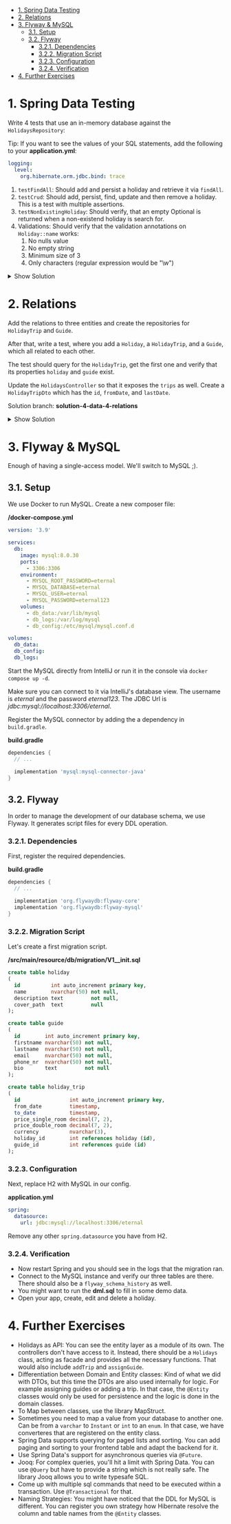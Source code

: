 - [1. Spring Data Testing](#1-spring-data-testing)
- [2. Relations](#2-relations)
- [3. Flyway \& MySQL](#3-flyway--mysql)
  - [3.1. Setup](#31-setup)
  - [3.2. Flyway](#32-flyway)
    - [3.2.1. Dependencies](#321-dependencies)
    - [3.2.2. Migration Script](#322-migration-script)
    - [3.2.3. Configuration](#323-configuration)
    - [3.2.4. Verification](#324-verification)
- [4. Further Exercises](#4-further-exercises)

# 1. Spring Data Testing

Write 4 tests that use an in-memory database against the `HolidaysRepository`:

Tip: If you want to see the values of your SQL statements, add the following to your **application.yml**:

```yml
logging:
  level:
    org.hibernate.orm.jdbc.bind: trace
```

1. `testFindAll`: Should add and persist a holiday and retrieve it via `findAll`.
2. `testCrud`: Should add, persist, find, update and then remove a holiday. This is a test with multiple assertions.
3. `testNonExistingHoliday`: Should verify, that an empty Optional is returned when a non-existend holiday is search for.
4. Validations: Should verify that the validation annotations on `Holiday::name` works:
   1. No nulls value
   2. No empty string
   3. Minimum size of 3
   4. Only characters (regular expression would be "\\w")

<details>
<summary>Show Solution</summary>
<p>

**HolidaysRepositoryTest.java**

```java
package com.softarc.eternal.data;

import static org.assertj.core.api.Assertions.assertThat;
import static org.assertj.core.api.Assertions.assertThatExceptionOfType;

import com.softarc.eternal.domain.HolidayMother;
import jakarta.validation.ConstraintViolationException;
import org.junit.jupiter.api.Test;
import org.junit.jupiter.params.ParameterizedTest;
import org.junit.jupiter.params.provider.ValueSource;
import org.springframework.beans.factory.annotation.Autowired;
import org.springframework.boot.test.autoconfigure.orm.jpa.DataJpaTest;

@DataJpaTest
class HolidaysRepositoryTest {

  @Autowired
  private HolidaysRepository repository;

  @Test
  void testFindAll() {
    var vienna = HolidayMother.vienna().build();
    repository.save(vienna);
    assertThat(repository.findAll()).hasSize(1);
  }

  @Test
  void testCrud() {
    var vienna = HolidayMother.vienna().build();
    repository.save(vienna);
    var entities = repository.findAll();
    assertThat(entities).hasSize(1);
    var entity = entities.get(0);

    assertThat(vienna).isNotEqualTo(entity);
    entity.setName("Wien");
    repository.save(entity);

    var wien = repository.findById(entity.getId()).orElseThrow();
    assertThat(wien.getName()).isEqualTo("Wien");

    repository.deleteById(wien.getId());
    assertThat(repository.findAll()).hasSize(0);
  }

  @Test
  void testNonExistingHoliday() {
    assertThat(repository.findById(1L)).isEmpty();
  }

  @Test
  void testNoBlankName() {
    assertThatExceptionOfType(ConstraintViolationException.class)
      .isThrownBy(() -> repository.save(HolidayMother.vienna().name("").build())
      );
  }

  @Test
  void testNoNullOnName() {
    assertThatExceptionOfType(ConstraintViolationException.class)
      .isThrownBy(() ->
        repository.save(HolidayMother.vienna().name(null).build())
      );
  }

  @ParameterizedTest
  @ValueSource(strings = { "Wr. Neustadt", "District 9", "Tromsø" })
  void testOnlyCharsAndSpaceOnName(String name) {
    assertThatExceptionOfType(ConstraintViolationException.class)
      .isThrownBy(() ->
        repository.save(HolidayMother.vienna().name(name).build())
      );
  }

  @Test
  void testMinSizeOfThreeOnName() {
    assertThatExceptionOfType(ConstraintViolationException.class)
      .isThrownBy(() ->
        repository.save(HolidayMother.vienna().name("Ro").build())
      );
  }
}

```

</p>
</details>

# 2. Relations

Add the relations to three entities and create the repositories for `HolidayTrip` and `Guide`.

After that, write a test, where you add a `Holiday`, a `HolidayTrip`, and a `Guide`, which all related to each other.

The test should query for the `HolidayTrip`, get the first one and verify that its properties `holiday` and `guide` exist.

Update the `HolidaysController` so that it exposes the `trips` as well. Create a `HolidayTripDto` which has the `id`, `fromDate`, and `lastDate`.

Solution branch: **solution-4-data-4-relations**

<details>
<summary>Show Solution</summary>
<p>

**Holiday.java**

```java
//...

public class Holiday {

  // ...

  @OneToMany(mappedBy = "holiday")
  private List<HolidayTrip> trips;
}

```

**Guide.java**

```java
package com.softarc.eternal.domain;

// ...

public class Guide {

  // ...

  @OneToMany
  private Set<HolidayTrip> holidayTrips;
}

```

**HolidayTrip.java**

```java
package com.softarc.eternal.domain;

public class HolidayTrip {

  // ...

  @ManyToOne
  private Holiday holiday;

  @ManyToOne
  private Guide guide;
}

```

**HolidayTripDto.java**

```java
package com.softarc.eternal.web.response;

import jakarta.validation.constraints.NotNull;
import java.time.Instant;

public record HolidayTripDto(
  @NotNull Long id,
  @NotNull Instant fromDate,
  @NotNull Instant toDate
) {}

```

**HolidayReponse.java**

```java
package com.softarc.eternal.web.response;

// ...

public record HolidayResponse(
  //...
  @NotNull List<HolidayTripDto> holidayTrips
) {}

```

**HolidayController.java**

```java
package com.softarc.eternal.web;

// ...

public class HolidaysController {

  // ...

  private HolidayResponse toHolidayResponse(Holiday holiday) {
    var trips = holiday.getTrips().stream().map(HolidayTrip::getId).toList();
    return new HolidayResponse(
      holiday.getId(),
      holiday.getName(),
      holiday.getDescription(),
      holiday.getCoverPath() != null,
      holiday
        .getTrips()
        .stream()
        .map(trip ->
          new HolidayTripDto(trip.getId(), trip.getFromDate(), trip.getToDate())
        )
        .collect(Collectors.toList())
    );
  }
  // ...
}

```

**DbTest.java**

```java
package com.softarc.eternal.data;

import static org.assertj.core.api.Assertions.assertThat;

import com.softarc.eternal.domain.*;
import org.junit.jupiter.api.Disabled;
import org.junit.jupiter.api.Test;
import org.springframework.beans.factory.annotation.Autowired;
import org.springframework.boot.test.autoconfigure.orm.jpa.DataJpaTest;
import org.springframework.boot.test.autoconfigure.orm.jpa.TestEntityManager;

@DataJpaTest
public class DbTest {

  @Autowired
  TestEntityManager entityManager;

  @Autowired
  HolidaysRepository holidaysRepository;

  @Autowired
  GuideRepository guideRepository;

  @Autowired
  HolidayTripRepository holidayTripRepository;

  Holiday vienna;
  HolidayTrip holidayTrip;
  Guide deborah;

  void setupFullHoliday() {
    var holiday = HolidayMother.vienna().build();
    this.vienna = holidaysRepository.save(holiday);

    var guide = GuideMother.deborah().build();
    this.deborah = guideRepository.save(guide);

    var trip = HolidayTripMother.start2022(vienna).guide(deborah).build();
    this.holidayTrip = holidayTripRepository.save(trip);
  }

  @Test
  void testRelationForHolidayTrip() {
    setupFullHoliday();
    var trip = holidayTripRepository.findAll().iterator().next();
    assertThat(trip.getHoliday().getName()).isEqualTo("Vienna");
    assertThat(trip.getGuide().getFirstname()).isEqualTo("Deborah");
  }
}

```

</p>
</details>

# 3. Flyway & MySQL

Enough of having a single-access model. We'll switch to MySQL ;).

## 3.1. Setup

We use Docker to run MySQL. Create a new composer file:

**/docker-compose.yml**

```yml
version: '3.9'

services:
  db:
    image: mysql:8.0.30
    ports:
      - 3306:3306
    environment:
      - MYSQL_ROOT_PASSWORD=eternal
      - MYSQL_DATABASE=eternal
      - MYSQL_USER=eternal
      - MYSQL_PASSWORD=eternal123
    volumes:
      - db_data:/var/lib/mysql
      - db_logs:/var/log/mysql
      - db_config:/etc/mysql/mysql.conf.d

volumes:
  db_data:
  db_config:
  db_logs:
```

Start the MySQL directly from IntelliJ or run it in the console via `docker compose up -d`.

Make sure you can connect to it via IntelliJ's database view. The username is _eternal_ and the password _eternal123_. The JDBC Url is _jdbc:mysql://localhost:3306/eternal_.

Register the MySQL connector by adding the a dependency in `build.gradle`.

**build.gradle**

```groovy
dependencies {
  // ...

  implementation 'mysql:mysql-connector-java'
}
```

## 3.2. Flyway

In order to manage the development of our database schema, we use Flyway. It generates script files for every DDL operation.

### 3.2.1. Dependencies

First, register the required dependencies.

**build.gradle**

```groovy
dependencies {
  // ...

  implementation 'org.flywaydb:flyway-core'
  implementation 'org.flywaydb:flyway-mysql'
}
```

### 3.2.2. Migration Script

Let's create a first migration script.

**/src/main/resource/db/migration/V1\_\_init.sql**

```sql
create table holiday
(
  id          int auto_increment primary key,
  name        nvarchar(50) not null,
  description text         not null,
  cover_path  text         null
);

create table guide
(
  id        int auto_increment primary key,
  firstname nvarchar(50) not null,
  lastname  nvarchar(50) not null,
  email     nvarchar(50) not null,
  phone_nr  nvarchar(50) not null,
  bio       text         not null
);

create table holiday_trip
(
  id                int auto_increment primary key,
  from_date         timestamp,
  to_date           timestamp,
  price_single_room decimal(7, 2),
  price_double_room decimal(7, 2),
  currency          nvarchar(3),
  holiday_id        int references holiday (id),
  guide_id          int references guide (id)
);

```

### 3.2.3. Configuration

Next, replace H2 with MySQL in our config.

**application.yml**

```yml
spring:
  datasource:
    url: jdbc:mysql://localhost:3306/eternal
```

Remove any other `spring.datasource` you have from H2.

### 3.2.4. Verification

- Now restart Spring and you should see in the logs that the migration ran.
- Connect to the MySQL instance and verify our three tables are there. There should also be a `flyway_schema_history` as well.
- You might want to run the **dml.sql** to fill in some demo data.
- Open your app, create, edit and delete a holiday.

# 4. Further Exercises

- Holidays as API: You can see the entity layer as a module of its own. The controllers don't have access to it. Instead, there should be a `Holidays` class, acting as facade and provides all the necessary functions. That would also include `addTrip` and `assignGuide`.
- Differentiation between Domain and Entity classes: Kind of what we did with DTOs, but this time the DTOs are also used internally for logic. For example assigning guides or adding a trip. In that case, the `@Entity` classes would only be used for persistence and the logic is done in the domain classes.
- To Map between classes, use the library MapStruct.
- Sometimes you need to map a value from your database to another one. Can be from a `varchar` to `Instant` or `int` to an `enum`. In that case, we have converteres that are registered on the entity class.
- Spring Data supports querying for paged lists and sorting. You can add paging and sorting to your frontend table and adapt the backend for it.
- Use Spring Data's support for asynchronous queries via `@Future`.
- Jooq: For complex queries, you'll hit a limit with Spring Data. You can use `@Query` but have to provide a string which is not really safe. The library Jooq allows you to write typesafe SQL.
- Come up with multiple sql commands that need to be executed within a transaction. Use `@Transactional` for that.
- Naming Strategies: You might have noticed that the DDL for MySQL is different. You can register you own strategy how Hibernate resolve the column and table names from the `@Entity` classes.

